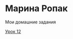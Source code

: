 

# Марина Ропак
Мои домашние задания

[Урок 12](MarinaRopak.github.io/lesson_12/ "Моя готовая домашка")
